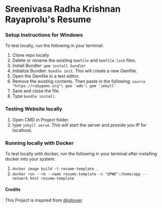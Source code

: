 # Sreenivasa Radha Krishnan Rayaprolu's Resume 

### Setup Instructions for Windows 

To test locally, run the following in your terminal:

1. Clone repo locally
2. Delete or rename the existing `Gemfile` and `Gemfile.lock` files.
3. Install Bundler: `gem install bundler`
4. Initialize Bundler: `bundle init`.
   This will create a new Gemfile.
6. Open the Gemfile in a text editor.
7. Remove the existing contents. Then paste in the following:
   `source "https://rubygems.org"\
     gem 'wdm'\
     gem 'jekyll'`
8. Save and close the file.
9. Type `bundle install`.

### Testing Website locally

1. Open CMD in Project folder.
2. type `jekyll serve`. This will start the server and provide you IP for localhost.

### Running locally with Docker

To test locally with docker, run the following in your terminal after installing docker into your system:

1. `docker image build -t resume-template .`
2. `docker run --rm --name resume-template -v "$PWD":/home/app --network host resume-template`



#### Credits
This Project is inspired from [@jglovier](https://github.com/jglovier/resume-template)
